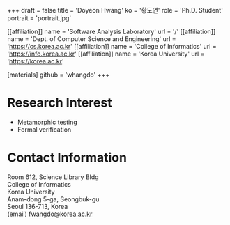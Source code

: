 +++
draft = false
title = 'Doyeon Hwang'
ko = '황도연'
role = 'Ph.D. Student'
portrait = 'portrait.jpg'

[[affiliation]]
name = 'Software Analysis Laboratory'
url = '/'
[[affiliation]]
name = 'Dept. of Computer Science and Engineering'
url = 'https://cs.korea.ac.kr'
[[affiliation]]
name = 'College of Informatics'
url = 'https://info.korea.ac.kr'
[[affiliation]]
name = 'Korea University'
url = 'https://korea.ac.kr'

[materials]
github = 'whangdo'
+++

# Research Interest
- Metamorphic testing
- Formal verification

# Contact Information
Room 612, Science Library Bldg \
College of Informatics \
Korea University \
Anam-dong 5-ga, Seongbuk-gu \
Seoul 136-713, Korea \
(email) fwangdo@korea.ac.kr
